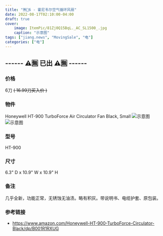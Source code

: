 ```yaml
---
title: "🈚🔪6 - 霍尼韦尔空气循环风扇"
date: 2022-08-17T02:10:00-04:00
draft: true
cover:
    image: ItemPic/81Zj0Q15BqL._AC_SL1500_.jpg
    caption: "示意图"
tags: ["jiang.news", "MovingSale", "电"]
categories: ["电"]
---
```


## ------ ⚠️🈚 已出 ⚠️🈚 ------

### 价格
6刀  ~~( 16.99刀买入价 )~~

### 物件
Honeywell HT-900 TurboForce Air Circulator Fan Black, Small
![示意图](../../ItemPic/81v71roKTmL._AC_SL1500_.jpg)
![示意图](../../ItemPic/81aKVkXiwIL._AC_SL1500_.jpg)

### 型号
HT-900

### 尺寸
6.3" D x 10.9" W x 10.9" H

### 备注
几乎全新，功能正常，无锈蚀无油渍。略有积灰。带说明书、电缆护套、原包装。

### 参考链接
- https://www.amazon.com/Honeywell-HT-900-TurboForce-Circulator-Black/dp/B001R1RXUG

